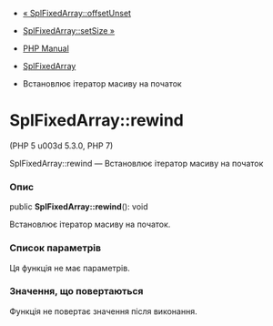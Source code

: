 - [« SplFixedArray::offsetUnset](splfixedarray.offsetunset.md)
- [SplFixedArray::setSize »](splfixedarray.setsize.md)

- [PHP Manual](index.md)
- [SplFixedArray](class.splfixedarray.md)
- Встановлює ітератор масиву на початок

# SplFixedArray::rewind

(PHP 5 u003d 5.3.0, PHP 7)

SplFixedArray::rewind — Встановлює ітератор масиву на початок

### Опис

public **SplFixedArray::rewind**(): void

Встановлює ітератор масиву на початок.

### Список параметрів

Ця функція не має параметрів.

### Значення, що повертаються

Функція не повертає значення після виконання.
